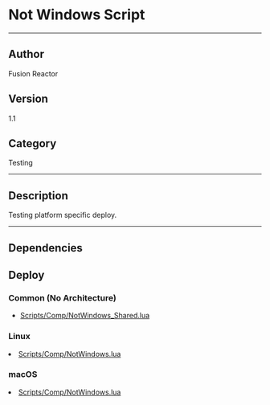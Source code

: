 # Not Windows Script
___

## Author
Fusion Reactor

## Version
1.1

## Category
Testing

___

## Description
Testing platform specific deploy.

___

## Dependencies

## Deploy

### Common (No Architecture)

<ul>
<li><a href="https://gitlab.com/WeSuckLess/Reactor/-/blob/master/Atoms/com.wesuckless.NotWindows/Scripts/Comp/NotWindows_Shared.lua?ref_type=heads">Scripts/Comp/NotWindows_Shared.lua</a></li>
</ul>

### Linux

<li><a href="https://gitlab.com/WeSuckLess/Reactor/-/blob/master/Atoms/com.wesuckless.NotWindows/Linux/Scripts/Comp/NotWindows.lua?ref_type=heads">Scripts/Comp/NotWindows.lua</a></li>

### macOS

<li><a href="https://gitlab.com/WeSuckLess/Reactor/-/blob/master/Atoms/com.wesuckless.NotWindows/Mac/Scripts/Comp/NotWindows.lua?ref_type=heads">Scripts/Comp/NotWindows.lua</a></li>
